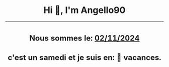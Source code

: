 <h1 align='center'>Hi 👋, I'm Angello90</h1>
<div align='center'>

|<h2 align='center'>Nous sommes le: <u>02/11/2024</u></h2><h2 align='center'>c'est un samedi et je suis  en: 🌴 vacances.</h2>|
|---
</div>